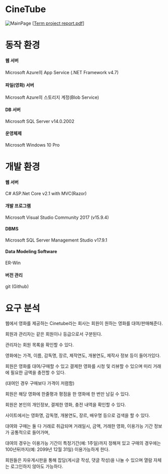 # CineTube

![MainPage](./image/image.png)
[[Term project report.pdf](report.pdf)]

# 동작 환경

#### 웹 서버

Microsoft Azure의 App Service (.NET Framework v4.7)

#### 파일(영화) 서버

Microsoft Azure의 스토리지 계정(Blob Service)

#### DB 서버

Microsoft SQL Server v14.0.2002

#### 운영체제

Microsoft Windows 10 Pro

# 개발 환경

####	웹 서버

C# ASP.Net Core v2.1 with MVC(Razor)

####	개발 프로그램

Microsoft Visual Studio Community 2017 (v15.9.4)

####	DBMS

Microsoft SQL Server Management Studio v17.9.1

####	Data Modeling Software

ER-Win

#### 버전 관리

git (Github)

# 요구 분석

웹에서 영화를 제공하는 Cinetube라는 회사는 회원이 원하는 영화를 대여/판매해준다.

회원과 관리자는 같은 회원이나 등급으로서 구분된다.

관리자는 회원 목록을 확인할 수 있다.

영화에는 가격, 이름, 감독명, 장르, 제작연도, 개봉연도, 제작사 정보 등이 들어가있다.

회원은 영화를 대여/구매할 수 있고 결제한 영화를 시청 및 리뷰할 수 있으며 미리 거래에 필요한 금액을 충전할 수 있다.

(대여인 경우 구매보다 가격이 저렴함)

회원은 해당 영화에 한줄평과 평점을 한 영화에 한 번만 남길 수 있다.

회원은 본인의 개인정보, 결제한 영화, 충전 내역을 확인할 수 있다.

사이트에서는 영화명, 감독명, 개봉연도, 장르, 배우명 등으로 검색을 할 수 있다.

대여와 구매는 둘 다 거래로 취급되며 거래일시, 금액, 거래한 영화, 이용가능 기간 정보가 공통적으로 들어가며,

대여의 경우는 이용가능 기간이 특정기간(예: 1주일)까지 정해져 있고 구매의 경우에는 100년뒤까지(예: 2099년 12월 31일) 이용가능하게 한다.

회원들은 자유게시판을 통해 잡담(게시글 작성, 댓글 작성)을 나눌 수 있으며 열람 자체는 로그인하지 않아도 가능하다. 
